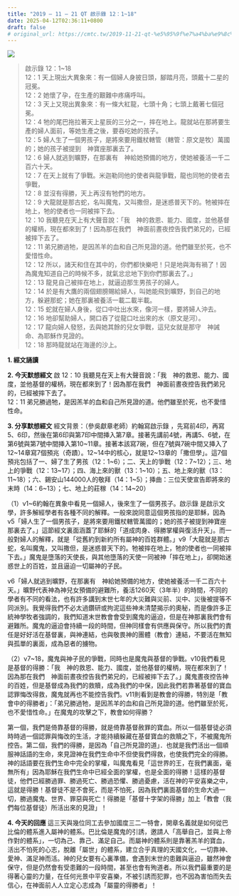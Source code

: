 ```yaml
---
title: "2019 – 11 – 21 QT 啟示錄 12：1~18"
date: 2025-04-12T02:36:11+0800
draft: false
# original_url: https://cmtc.tw/2019-11-21-qt-%e5%95%9f%e7%a4%ba%e9%8c%84-12%ef%bc%9a118
---
```


![](/images/qt.jpg)
> 啟示錄 12：1\~18  
> 12：1 天上現出大異象來：有一個婦人身披日頭，腳踏月亮，頭戴十二星的冠冕。  
> 12：2 她懷了孕，在生產的艱難中疼痛呼叫。  
> 12：3 天上又現出異象來：有一條大紅龍，七頭十角；七頭上戴著七個冠冕。  
> 12：4 牠的尾巴拖拉著天上星辰的三分之一，摔在地上。龍就站在那將要生產的婦人面前，等她生產之後，要吞吃她的孩子。  
> 12：5 婦人生了一個男孩子，是將來要用鐵杖轄管（轄管：原文是牧）萬國的；她的孩子被提到　神寶座那裏去了。  
> 12：6 婦人就逃到曠野，在那裏有　神給她預備的地方，使她被養活一千二百六十天。  
> 12：7 在天上就有了爭戰。米迦勒同他的使者與龍爭戰，龍也同牠的使者去爭戰，  
> 12：8 並沒有得勝，天上再沒有牠們的地方。  
> 12：9 大龍就是那古蛇，名叫魔鬼，又叫撒但，是迷惑普天下的。牠被摔在地上，牠的使者也一同被摔下去。  
> 12：10 我聽見在天上有大聲音說：「我　神的救恩、能力、國度，並他基督的權柄，現在都來到了！因為那在我們　神面前晝夜控告我們弟兄的，已經被摔下去了。  
> 12：11 弟兄勝過牠，是因羔羊的血和自己所見證的道。他們雖至於死，也不愛惜性命。  
> 12：12 所以，諸天和住在其中的，你們都快樂吧！只是地與海有禍了！因為魔鬼知道自己的時候不多，就氣忿忿地下到你們那裏去了。」  
> 12：13 龍見自己被摔在地上，就逼迫那生男孩子的婦人。  
> 12：14 於是有大鷹的兩個翅膀賜給婦人，叫她能飛到曠野，到自己的地方，躲避那蛇；她在那裏被養活一載二載半載。  
> 12：15 蛇就在婦人身後，從口中吐出水來，像河一樣，要將婦人沖去。  
> 12：16 地卻幫助婦人，開口吞了從龍口吐出來的水（原文是河）。  
> 12：17 龍向婦人發怒，去與她其餘的兒女爭戰，這兒女就是那守　神誡命、為耶穌作見證的。  
> 12：18 那時龍就站在海邊的沙上。

**1. 經文誦讀**

**2.  今天默想經文**
啟 12：10 我聽見在天上有大聲音說：「我　神的救恩、能力、國度，並他基督的權柄，現在都來到了！因為那在我們　神面前晝夜控告我們弟兄的，已經被摔下去了。  
12：11 弟兄勝過牠，是因羔羊的血和自己所見證的道。他們雖至於死，也不愛惜性命。

**3. 分享默想經文**
經文背景：（參吳獻章老師）約翰寫啟示錄 ，先寫前4印，再寫5、6印，然後在第6印與第7印中間挿入第7章。接著先講前4號，再講5、6號，在第6號與第7號中間挿入第10\~11章。接著本該寫7碗，但在7號與7碗中間又挿入了12\~14章寫7個預兆（奇蹟）。12\~14中的核心，就是12\~13章的「撒但學」。這7個預兆包括了一、婦了生了男孩（12：1\~6）；二、天上的爭戰（12：7\~12）；三、地上的爭戰（12：13\~17）；四、海上來的獸（13：1\~10）；五、地上來的獸（13：11\~18）；六、錫安山144000人的敬拜（14：1\~5）；挿曲：三位天使宣告即將來的末時（14：6\~13）；七、地上的莊稼（14：14\~20）

（1）v1\~6約翰在異象中看見一個婦人，後來生了一個男孩子。啟示錄 是啟示文學，許多解經學者有各種不同的解釋。一般來說同意這個男孩指的是耶穌，因為v5「婦人生了一個男孩子，是將來要用鐵杖轄管萬國的；她的孩子被提到神寶座那裏去了。」這節經文裏面涵蓋了耶穌的「道成肉身、得勝掌權與復活升天」。而一般對婦人的解釋，就是「從舊約到新約所有屬神的百姓群體。」v9「大龍就是那古蛇，名叫魔鬼，又叫撒但，是迷惑普天下的。牠被摔在地上，牠的使者也一同被摔下去。」魔鬼是墮落的天使長，與其他墮落的天使一同被神「摔在地上」，卻開始迷惑世上的百姓，並且逼迫一切屬神的子民。

v6「婦人就逃到曠野，在那裏有　神給她預備的地方，使她被養活一千二百六十天。」曠野代表神為神兒女預備的避難所，養活1260天（3年半）的時間，不同的學者有不同的看法，也有許多講到末世七年的大災難與災前、災中、災後被提等不同派別。我覺得我們不必太過鑽研或拘泥這些神未清楚揭示的奧秘，而是像許多正統神學牧者強調的，我們知道末世教會會受到魔鬼的逼迫，但是在神那裏我們會有避難所。魔鬼的逼迫會持續一段的時間，但神同樣會有供應與保守。所以我們的責任是好好活在基督裏，與神連結，也與敬畏神的團體（教會）連結，不要活在無知與孤單的裏面，成為惡者的擄物。

（2）v7\~18，魔鬼與神子民的爭戰，同時也是魔鬼與基督的爭戰。v10我們看見是基督的得勝：「我　神的救恩、能力、國度，並他基督的權柄，現在都來到了！因為那在我們　神面前晝夜控告我們弟兄的，已經被摔下去了。」魔鬼晝夜控告神的百姓，但是基督成為我們的救贖，成為我們的中保，因此我們若靠著基督的寶血認罪悔改得救，魔鬼就再也不能控告我們。v11則看到是教會的得勝，特別是「教會中的得勝者」：「弟兄勝過牠，是因羔羊的血和自己所見證的道。他們雖至於死，也不愛惜性命。」在魔鬼的攻擊之下，教會如何得勝？

第一個，我們是倚靠基督的得勝，就是倚靠基督赦罪的寶血。所以一個基督徒必須時時過一個認罪與悔改的生活，才能持續躲藏在基督寶血的救贖之下，不被魔鬼所控告。第二個，我們的得勝，是因為「自己所見證的道」．也就是我們活出一個順服神話語的生命，來見證神在我們生命中不但使我們得救，也使我們完全的得勝。神的話語要在我們生命中完全的掌權，叫魔鬼看見「這世界的王，在我們裏面，毫無所有」因為耶穌在我們生命中已經全面的掌權，也是全面的得勝！這樣的基督徒，他們已經勝過罪、勝過死亡、勝過恐懼、勝過憂慮，活在神的平安喜樂之中，這就是得勝！基督徒不是不會死，而是不怕死，因為我們裏面基督的生命大過一切，勝過魔鬼、世界、罪惡與死亡！得勝是「基督十字架的得勝」加上「教會（我們每位基督徒）所活出來的見證」！

**4. 今天的回應**
這三天與幾位同工去參加國度三二一特會，開章名義就是如何從巴比倫的體系進入屬神的體系。巴比倫是魔鬼的引誘，邀請人「高舉自己，並與上帝作對的體系」，一切為己、靠己、滿足自己。而屬神的體系則是靠著羔羊的寶血，活出不怕死的心志，脫離「屬世」的體系，建立合乎真理的天國文化，一切靠神、愛神、滿足神而活。神的兒女要有心裏準備，會遇到末世的患難與逼迫，雖然神會保守，但是仍然會有受患難的一段時間，甚至也會有殉道者。所以我們最重要的是得著心靈的力量，在任何光景中平安喜樂，不被引誘而犯罪，也不因為害怕而失去信心，在神面前人人立定心志成為「屬靈的得勝者」！
